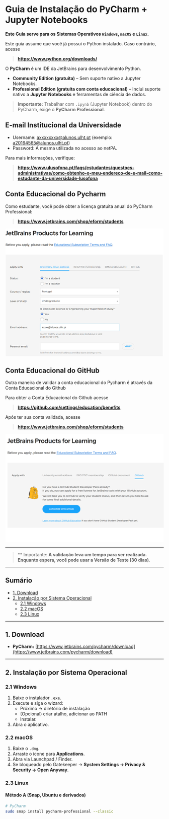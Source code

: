 # Guia de Instalação do PyCharm + Jupyter Notebooks

**Este Guia serve para os Sistemas Operativos `Windows`, `macOS` e `Linux`.**

Este guia assume que você já possui o Python instalado. Caso contrário, acesse
> **https://www.python.org/downloads/**

O **PyCharm** é um IDE da JetBrains para desenvolvimento Python.
- **Community Edition (gratuita)** – Sem suporte nativo a Jupyter Notebooks.
- **Professional Edition (gratuita com conta educacional)** – Inclui suporte nativo a **Jupyter Notebooks** e ferramentas de ciência de dados.

> **Importante:** Trabalhar com `.ipynb` (Jupyter Notebook) dentro do PyCharm, exige o **PyCharm Professional**.

## E-mail Institucional da Universidade

- Username: axxxxxxxx@alunos.ulht.pt (exemplo: a20164565@alunos.ulht.pt)
- Password: A mesma utilizada no acesso ao netPA.

Para mais informações, verifique:
> **https://www.ulusofona.pt/faqs/estudantes/questoes-administrativas/como-obtenho-o-meu-endereco-de-e-mail-como-estudante-da-universidade-lusofona**

## Conta Educacional do Pycharm

Como estudante, você pode obter a licença gratuita anual do PyCharm Professional:
> **https://www.jetbrains.com/shop/eform/students**

![](../img/jetbrains_email.png)

## Conta Educacional do GitHub

Outra maneira de validar a conta educacional do Pycharm é através da Conta Educacional do Github

Para obter a Conta Educacional do Github acesse
> **https://github.com/settings/education/benefits**

Após ter sua conta validada, acesse
> **https://www.jetbrains.com/shop/eform/students**

![](../img/jetbrains_github_validation.png)

---

> ** Importante: **A validação leva um tempo para ser realizada. Enquanto espera, você pode usar a Versão de Teste (30 dias)**.

---

## Sumário
- [1. Download](#1-download)
- [2. Instalação por Sistema Operacional](#2-instalação-por-sistema-operacional)
  - [2.1 Windows](#21-windows)
  - [2.2 macOS](#22-macos)
  - [2.3 Linux](#23-linux)

---

## 1. Download

- **PyCharm:** [https://www.jetbrains.com/pycharm/download](https://www.jetbrains.com/pycharm/download)  
---

## 2. Instalação por Sistema Operacional

### 2.1 Windows
1. Baixe o instalador `.exe`.
2. Execute e siga o wizard:
   - Próximo → diretório de instalação
   - (Opcional) criar atalho, adicionar ao PATH
   - Instalar.
3. Abra o aplicativo.

### 2.2 macOS
1. Baixe o `.dmg`.
2. Arraste o ícone para **Applications**.
3. Abra via Launchpad / Finder.
4. Se bloqueado pelo Gatekeeper → **System Settings → Privacy & Security → Open Anyway**.

### 2.3 Linux
#### Método A (Snap, Ubuntu e derivados)
```bash
# PyCharm
sudo snap install pycharm-professional --classic
